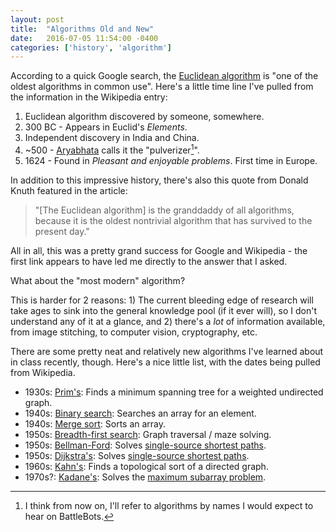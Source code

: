```yaml
---
layout: post
title:  "Algorithms Old and New"
date:   2016-07-05 11:54:00 -0400
categories: ['history', 'algorithm']
---
```


According to a quick Google search, the [Euclidean algorithm] is "one of the oldest algorithms in common use". Here's a little time line I've pulled from the information in the Wikipedia entry:

1. Euclidean algorithm discovered by someone, somewhere.
2. 300 BC - Appears in Euclid's *Elements*.
3. Independent discovery in India and China.
4. ~500 - [Aryabhata] calls it the "pulverizer[^1]".
5. 1624 - Found in *Pleasant and enjoyable problems*. First time in Europe.

In addition to this impressive history, there's also this quote from Donald Knuth featured in the article:

>"[The Euclidean algorithm] is the granddaddy of all algorithms, because it is the oldest nontrivial algorithm that has survived to the present day."

All in all, this was a pretty grand success for Google and Wikipedia - the first link appears to have led me directly to the answer that I asked.

What about the "most modern" algorithm?

This is harder for 2 reasons: 1) The current bleeding edge of research will take ages to sink into the general knowledge pool (if it ever will), so I don't understand any of it at a glance, and 2) there's a *lot* of information available, from image stitching, to computer vision, cryptography, etc.

There are some pretty neat and relatively new algorithms I've learned about in class recently, though. Here's a nice little list, with the dates being pulled from Wikipedia.

* 1930s: [Prim's]: Finds a minimum spanning tree for a weighted undirected graph.
* 1940s: [Binary search]: Searches an array for an element.
* 1940s: [Merge sort]: Sorts an array.
* 1950s: [Breadth-first search]: Graph traversal / maze solving.
* 1950s: [Bellman-Ford]: Solves [single-source shortest paths].
* 1950s: [Dijkstra's]: Solves [single-source shortest paths].
* 1960s: [Kahn's]: Finds a topological sort of a directed graph.
* 1970s?: [Kadane's]: Solves the [maximum subarray problem].

[^1]: I think from now on, I'll refer to algorithms by names I would expect to hear on BattleBots.

[Euclidean algorithm]: https://en.wikipedia.org/wiki/Euclidean_algorithm
[Aryabhata]: https://en.wikipedia.org/wiki/Aryabhata
[Prim's]: https://en.wikipedia.org/wiki/Prim%27s_algorithm
[Binary search]: https://en.wikipedia.org/wiki/Binary_search_algorithm
[Merge sort]: https://en.wikipedia.org/wiki/Merge_sort
[Breadth-first search]: https://en.wikipedia.org/wiki/Breadth-first_search
[Bellman-Ford]: https://en.wikipedia.org/wiki/Bellman%E2%80%93Ford_algorithm
[Dijkstra's]: https://en.wikipedia.org/wiki/Dijkstra%27s_algorithm
[Kahn's]: https://en.wikipedia.org/wiki/Topological_sorting#Kahn.27s_algorithm
[Kadane's]: https://en.wikipedia.org/wiki/Maximum_subarray_problem#Kadane.27s_algorithm
[single-source shortest paths]: https://en.wikipedia.org/wiki/Shortest_path_problem#Single-source_shortest_paths
[maximum subarray problem]: https://en.wikipedia.org/wiki/Maximum_subarray_problem
